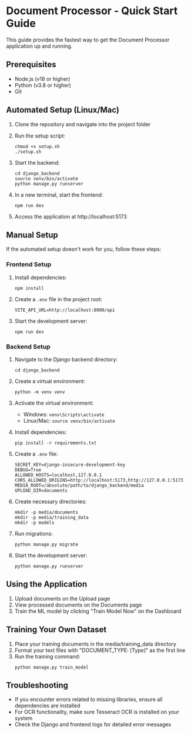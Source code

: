 
# Document Processor - Quick Start Guide

This guide provides the fastest way to get the Document Processor application up and running.

## Prerequisites

- Node.js (v18 or higher)
- Python (v3.8 or higher)
- Git

## Automated Setup (Linux/Mac)

1. Clone the repository and navigate into the project folder

2. Run the setup script:
   ```
   chmod +x setup.sh
   ./setup.sh
   ```

3. Start the backend:
   ```
   cd django_backend
   source venv/bin/activate
   python manage.py runserver
   ```

4. In a new terminal, start the frontend:
   ```
   npm run dev
   ```

5. Access the application at http://localhost:5173

## Manual Setup

If the automated setup doesn't work for you, follow these steps:

### Frontend Setup

1. Install dependencies:
   ```
   npm install
   ```

2. Create a `.env` file in the project root:
   ```
   VITE_API_URL=http://localhost:8000/api
   ```

3. Start the development server:
   ```
   npm run dev
   ```

### Backend Setup

1. Navigate to the Django backend directory:
   ```
   cd django_backend
   ```

2. Create a virtual environment:
   ```
   python -m venv venv
   ```

3. Activate the virtual environment:
   - Windows: `venv\Scripts\activate`
   - Linux/Mac: `source venv/bin/activate`

4. Install dependencies:
   ```
   pip install -r requirements.txt
   ```

5. Create a `.env` file:
   ```
   SECRET_KEY=django-insecure-development-key
   DEBUG=True
   ALLOWED_HOSTS=localhost,127.0.0.1
   CORS_ALLOWED_ORIGINS=http://localhost:5173,http://127.0.0.1:5173
   MEDIA_ROOT=/absolute/path/to/django_backend/media
   UPLOAD_DIR=documents
   ```

6. Create necessary directories:
   ```
   mkdir -p media/documents
   mkdir -p media/training_data
   mkdir -p models
   ```

7. Run migrations:
   ```
   python manage.py migrate
   ```

8. Start the development server:
   ```
   python manage.py runserver
   ```

## Using the Application

1. Upload documents on the Upload page
2. View processed documents on the Documents page
3. Train the ML model by clicking "Train Model Now" on the Dashboard

## Training Your Own Dataset

1. Place your training documents in the media/training_data directory
2. Format your text files with "DOCUMENT_TYPE: [Type]" as the first line
3. Run the training command:
   ```
   python manage.py train_model
   ```

## Troubleshooting

- If you encounter errors related to missing libraries, ensure all dependencies are installed
- For OCR functionality, make sure Tesseract OCR is installed on your system
- Check the Django and frontend logs for detailed error messages
